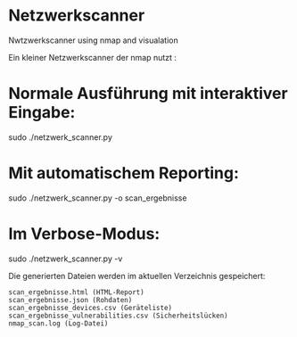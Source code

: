 # Netzwerkscanner
Nwtzwerkscanner using nmap and visualation


  Ein kleiner Netzwerkscanner der nmap nutzt :
  
  # Normale Ausführung mit interaktiver Eingabe:
sudo ./netzwerk_scanner.py

# Mit automatischem Reporting:
sudo ./netzwerk_scanner.py -o scan_ergebnisse

# Im Verbose-Modus:
sudo ./netzwerk_scanner.py -v


Die generierten Dateien werden im aktuellen Verzeichnis gespeichert:

    scan_ergebnisse.html (HTML-Report)
    scan_ergebnisse.json (Rohdaten)
    scan_ergebnisse_devices.csv (Geräteliste)
    scan_ergebnisse_vulnerabilities.csv (Sicherheitslücken)
    nmap_scan.log (Log-Datei)
